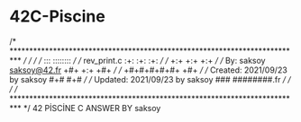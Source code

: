 # 42C-Piscine
/* ************************************************************************** */
/*                                                                            */
/*                                                        :::      ::::::::   */
/*   rev_print.c                                        :+:      :+:    :+:   */
/*                                                    +:+ +:+         +:+     */
/*   By: saksoy <saksoy@42.fr>                      +#+  +:+       +#+        */
/*                                                +#+#+#+#+#+   +#+           */
/*   Created: 2021/09/23 by saksoy                     #+#    #+#             */
/*   Updated: 2021/09/23 by saksoy                    ###   ########.fr       */
/*                                                                            */
/* ************************************************************************** */
42 PİSCİNE C ANSWER BY saksoy
